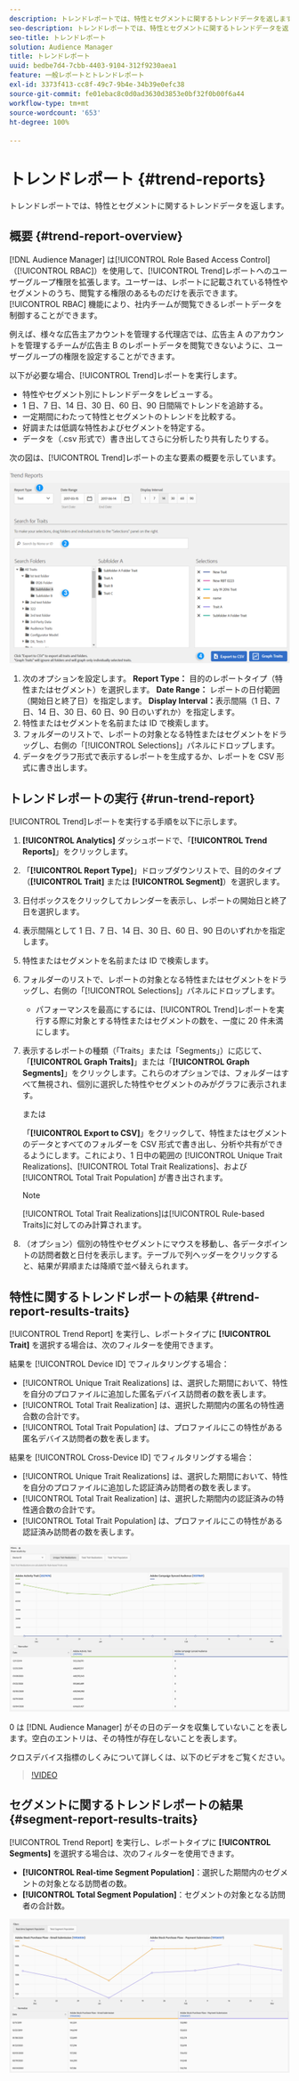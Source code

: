 ```yaml
---
description: トレンドレポートでは、特性とセグメントに関するトレンドデータを返します。
seo-description: トレンドレポートでは、特性とセグメントに関するトレンドデータを返します。
seo-title: トレンドレポート
solution: Audience Manager
title: トレンドレポート
uuid: bedbe7d4-7cbb-4403-9104-312f9230aea1
feature: 一般レポートとトレンドレポート
exl-id: 3373f413-cc8f-49c7-9b4e-34b39e0efc38
source-git-commit: fe01ebac8c0d0ad3630d3853e0bf32f0b00f6a44
workflow-type: tm+mt
source-wordcount: '653'
ht-degree: 100%

---
```


# トレンドレポート {#trend-reports}

トレンドレポートでは、特性とセグメントに関するトレンドデータを返します。

## 概要 {#trend-report-overview}

<!-- 

c_trend_reports.xml

 -->

[!DNL Audience Manager] は[!UICONTROL Role Based Access Control]（[!UICONTROL RBAC]）を使用して、[!UICONTROL Trend]レポートへのユーザーグループ権限を拡張します。ユーザーは、レポートに記載されている特性やセグメントのうち、閲覧する権限のあるものだけを表示できます。[!UICONTROL RBAC] 機能により、社内チームが閲覧できるレポートデータを制御することができます。

例えば、様々な広告主アカウントを管理する代理店では、広告主 A のアカウントを管理するチームが広告主 B のレポートデータを閲覧できないように、ユーザーグループの権限を設定することができます。

以下が必要な場合、[!UICONTROL Trend]レポートを実行します。

* 特性やセグメント別にトレンドデータをレビューする。
* 1 日、7 日、14 日、30 日、60 日、90 日間隔でトレンドを追跡する。
* 一定期間にわたって特性とセグメントのトレンドを比較する。
* 好調または低調な特性およびセグメントを特定する。
* データを（.csv 形式で）書き出してさらに分析したり共有したりする。

次の図は、[!UICONTROL Trend]レポートの主な要素の概要を示しています。

![](assets/trend_reports.png)

1. 次のオプションを設定します。
   **Report Type：** 目的のレポートタイプ（特性またはセグメント）を選択します。
   **Date Range：** レポートの日付範囲（開始日と終了日）を指定します。
   **Display Interval：**&#x200B;表示間隔（1 日、7 日、14 日、30 日、60 日、90 日のいずれか）を指定します。
1. 特性またはセグメントを名前または ID で検索します。
1. フォルダーのリストで、レポートの対象となる特性またはセグメントをドラッグし、右側の「[!UICONTROL Selections]」パネルにドロップします。
1. データをグラフ形式で表示するレポートを生成するか、レポートを CSV 形式に書き出します。

## トレンドレポートの実行 {#run-trend-report}

[!UICONTROL Trend]レポートを実行する手順を以下に示します。

<!-- 

t_working_with_trend_reports.xml

 -->

1. **[!UICONTROL Analytics]** ダッシュボードで、「**[!UICONTROL Trend Reports]**」をクリックします。
1. 「**[!UICONTROL Report Type]**」ドロップダウンリストで、目的のタイプ（**[!UICONTROL Trait]** または **[!UICONTROL Segment]**）を選択します。
1. 日付ボックスをクリックしてカレンダーを表示し、レポートの開始日と終了日を選択します。
1. 表示間隔として 1 日、7 日、14 日、30 日、60 日、90 日のいずれかを指定します。
1. 特性またはセグメントを名前または ID で検索します。
1. フォルダーのリストで、レポートの対象となる特性またはセグメントをドラッグし、右側の「[!UICONTROL Selections]」パネルにドロップします。
   * パフォーマンスを最高にするには、[!UICONTROL Trend]レポートを実行する際に対象とする特性またはセグメントの数を、一度に 20 件未満にします。
1. 表示するレポートの種類（「Traits」または「Segments」）に応じて、「**[!UICONTROL Graph Traits]**」または「**[!UICONTROL Graph Segments]**」をクリックします。これらのオプションでは、フォルダーはすべて無視され、個別に選択した特性やセグメントのみがグラフに表示されます。

   または

   「**[!UICONTROL Export to CSV]**」をクリックして、特性またはセグメントのデータとすべてのフォルダーを CSV 形式で書き出し、分析や共有ができるようにします。これにより、1 日中の範囲の [!UICONTROL Unique Trait Realizations]、[!UICONTROL Total Trait Realizations]、および [!UICONTROL Total Trait Population] が書き出されます。

   >[!NOTE]
   >
   >[!UICONTROL Total Trait Realizations]は[!UICONTROL Rule-based Traits]に対してのみ計算されます。

1. （オプション）個別の特性やセグメントにマウスを移動し、各データポイントの訪問者数と日付を表示します。テーブルで列ヘッダーをクリックすると、結果が昇順または降順で並べ替えられます。

## 特性に関するトレンドレポートの結果 {#trend-report-results-traits}

[!UICONTROL Trend Report] を実行し、レポートタイプに **[!UICONTROL Trait]** を選択する場合は、次のフィルターを使用できます。

結果を [!UICONTROL Device ID] でフィルタリングする場合：

* [!UICONTROL Unique Trait Realizations] は、選択した期間において、特性を自分のプロファイルに追加した匿名デバイス訪問者の数を表します。
* [!UICONTROL Total Trait Realization] は、選択した期間内の匿名の特性適合数の合計です。
* [!UICONTROL Total Trait Population] は、プロファイルにこの特性がある匿名デバイス訪問者の数を表します。

結果を [!UICONTROL Cross-Device ID] でフィルタリングする場合：

* [!UICONTROL Unique Trait Realizations] は、選択した期間において、特性を自分のプロファイルに追加した認証済み訪問者の数を表します。
* [!UICONTROL Total Trait Realization] は、選択した期間内の認証済みの特性適合数の合計です。
* [!UICONTROL Total Trait Population] は、プロファイルにこの特性がある認証済み訪問者の数を表します。

![trend-report-traits](assets/trend-report-traits.png)

0 は [!DNL Audience Manager] がその日のデータを収集していないことを表します。空白のエントリは、その特性が存在しないことを表します。

クロスデバイス指標のしくみについて詳しくは、以下のビデオをご覧ください。

>[!VIDEO](https://docs.adobe.com/content/help/ja-JP/audience-manager-learn/tutorials/build-and-manage-audiences/profile-merge/understanding-cross-device-metrics-in-audience-manager.html)

## セグメントに関するトレンドレポートの結果 {#segment-report-results-traits}

[!UICONTROL Trend Report] を実行し、レポートタイプに **[!UICONTROL Segments]** を選択する場合は、次のフィルターを使用できます。

* **[!UICONTROL Real-time Segment Population]**：選択した期間内のセグメントの対象となる訪問者の数。
* **[!UICONTROL Total Segment Population]**：セグメントの対象となる訪問者の合計数。

![trend-report-segments](assets/trend-report-segments.png)
